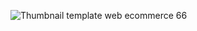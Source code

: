 ![Thumbnail template web ecommerce 66](https://github.com/user-attachments/assets/7bd94e1f-d037-4349-8e43-ed7582e77263)
